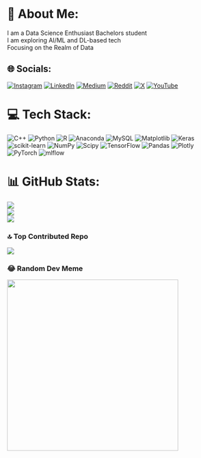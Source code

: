 # 💫 About Me:
I am a Data Science Enthusiast Bachelors student<br>I am exploring AI/ML and DL-based tech<br>Focusing on the Realm of Data


## 🌐 Socials:
[![Instagram](https://img.shields.io/badge/Instagram-%23E4405F.svg?logo=Instagram&logoColor=white)](https://instagram.com/https://www.instagram.com/talal.eccedentesiast/) [![LinkedIn](https://img.shields.io/badge/LinkedIn-%230077B5.svg?logo=linkedin&logoColor=white)](https://linkedin.com/in/https://LinkedIn.com/talal-manshoor) [![Medium](https://img.shields.io/badge/Medium-12100E?logo=medium&logoColor=white)](https://medium.com/@https://medium.com/@talal-manshoor) [![Reddit](https://img.shields.io/badge/Reddit-%23FF4500.svg?logo=Reddit&logoColor=white)](https://reddit.com/user/https://www.reddit.com/user/talal_manshoor/) [![X](https://img.shields.io/badge/X-black.svg?logo=X&logoColor=white)](https://x.com/https://twitter.com/talal__manshoor) [![YouTube](https://img.shields.io/badge/YouTube-%23FF0000.svg?logo=YouTube&logoColor=white)](https://youtube.com/@https://www.youtube.com/@Talal-Manshoor) 

# 💻 Tech Stack:
![C++](https://img.shields.io/badge/c++-%2300599C.svg?style=flat&logo=c%2B%2B&logoColor=white) ![Python](https://img.shields.io/badge/python-3670A0?style=flat&logo=python&logoColor=ffdd54) ![R](https://img.shields.io/badge/r-%23276DC3.svg?style=flat&logo=r&logoColor=white) ![Anaconda](https://img.shields.io/badge/Anaconda-%2344A833.svg?style=flat&logo=anaconda&logoColor=white) ![MySQL](https://img.shields.io/badge/mysql-%2300000f.svg?style=flat&logo=mysql&logoColor=white) ![Matplotlib](https://img.shields.io/badge/Matplotlib-%23ffffff.svg?style=flat&logo=Matplotlib&logoColor=black) ![Keras](https://img.shields.io/badge/Keras-%23D00000.svg?style=flat&logo=Keras&logoColor=white) ![scikit-learn](https://img.shields.io/badge/scikit--learn-%23F7931E.svg?style=flat&logo=scikit-learn&logoColor=white) ![NumPy](https://img.shields.io/badge/numpy-%23013243.svg?style=flat&logo=numpy&logoColor=white) ![Scipy](https://img.shields.io/badge/SciPy-%230C55A5.svg?style=flat&logo=scipy&logoColor=%white) ![TensorFlow](https://img.shields.io/badge/TensorFlow-%23FF6F00.svg?style=flat&logo=TensorFlow&logoColor=white) ![Pandas](https://img.shields.io/badge/pandas-%23150458.svg?style=flat&logo=pandas&logoColor=white) ![Plotly](https://img.shields.io/badge/Plotly-%233F4F75.svg?style=flat&logo=plotly&logoColor=white) ![PyTorch](https://img.shields.io/badge/PyTorch-%23EE4C2C.svg?style=flat&logo=PyTorch&logoColor=white) ![mlflow](https://img.shields.io/badge/mlflow-%23d9ead3.svg?style=flat&logo=numpy&logoColor=blue)
# 📊 GitHub Stats:
![](https://github-readme-stats.vercel.app/api?username=talal-manshoor&theme=dark&hide_border=false&include_all_commits=true&count_private=true)<br/>
![](https://github-readme-streak-stats.herokuapp.com/?user=talal-manshoor&theme=dark&hide_border=false)<br/>
![](https://github-readme-stats.vercel.app/api/top-langs/?username=talal-manshoor&theme=dark&hide_border=false&include_all_commits=true&count_private=true&layout=compact)

### 🔝 Top Contributed Repo
![](https://github-contributor-stats.vercel.app/api?username=talal-manshoor&limit=5&theme=dark&combine_all_yearly_contributions=true)

### 😂 Random Dev Meme
<img src='https://randommeme-five.vercel.app/' style="height: 400px;"/>

<!-- Proudly created with GPRM ( https://gprm.itsvg.in ) -->

